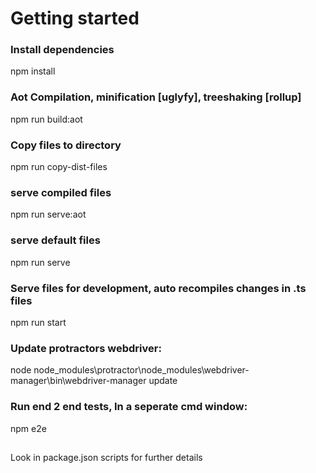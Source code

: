 # Getting started
### Install dependencies
npm install

### Aot Compilation, minification [uglyfy], treeshaking  [rollup]
npm run build:aot

### Copy files to directory
npm run copy-dist-files

### serve compiled files
npm run serve:aot

### serve default files
npm run serve

### Serve files for development, auto recompiles changes in .ts files
npm run start

### Update protractors webdriver: 
node node_modules\protractor\node_modules\webdriver-manager\bin\webdriver-manager update

### Run end 2 end tests, In a seperate cmd window:
npm e2e

## 
Look in package.json scripts for further details

